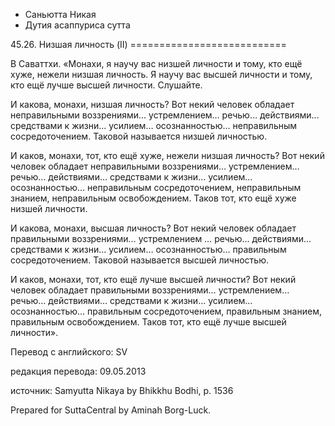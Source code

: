 









* Саньютта Никая
* Дутия асаппуриса сутта


45\.26\. Низшая личность \(II\)
\=\=\=\=\=\=\=\=\=\=\=\=\=\=\=\=\=\=\=\=\=\=\=\=\=\=\=



В Саваттхи\. «Монахи, я научу вас низшей личности и тому, кто ещё хуже, нежели низшая личность\. Я научу вас высшей личности и тому, кто ещё лучше высшей личности\. Слушайте\.


И какова, монахи, низшая личность? Вот некий человек обладает неправильными воззрениями… устремлением… речью… действиями… средствами к жизни… усилием… осознанностью… неправильным сосредоточением\. Таковой называется низшей личностью\.


И каков, монахи, тот, кто ещё хуже, нежели низшая личность? Вот некий человек обладает неправильными воззрениями… устремлением… речью… действиями… средствами к жизни… усилием… осознанностью… неправильным сосредоточением, неправильным знанием, неправильным освобождением\. Таков тот, кто ещё хуже низшей личности\.


И какова, монахи, высшая личность? Вот некий человек обладает правильными воззрениями… устремлением … речью… действиями… средствами к жизни… усилием… осознанностью… правильным сосредоточением\. Таковой называется высшей личностью\.


И каков, монахи, тот, кто ещё лучше высшей личности? Вот некий человек обладает правильными воззрениями… устремлением… речью… действиями… средствами к жизни… усилием… осознанностью… правильным сосредоточением, правильным знанием, правильным освобождением\. Таков тот, кто ещё лучше высшей личности»\.



Перевод с английского: SV


редакция перевода: 09\.05\.2013


источник: Samyutta Nikaya by Bhikkhu Bodhi, p\. 1536


Prepared for SuttaCentral by Aminah Borg\-Luck\.






